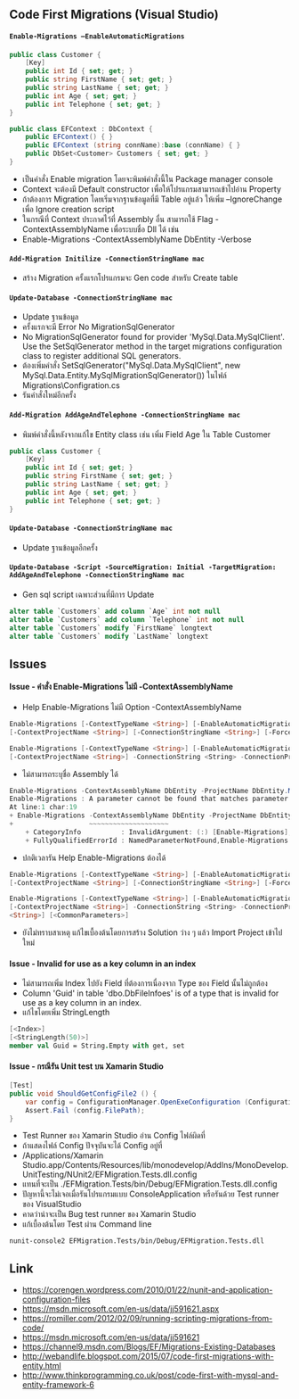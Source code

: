 ## Code First Migrations (Visual Studio)

#### `Enable-Migrations –EnableAutomaticMigrations`

```csharp
public class Customer {
    [Key]
    public int Id { set; get; }
    public string FirstName { set; get; }
    public string LastName { set; get; }
    public int Age { set; get; }
    public int Telephone { set; get; }
}

public class EFContext : DbContext {
    public EFContext() { }
    public EFContext (string connName):base (connName) { }
    public DbSet<Customer> Customers { set; get; }
}

```

- เป็นคำสั่ง Enable migration โดยจะพิมพ์คำสั่งนี้ใน Package manager console
- Context จะต้องมี Default constructor เพื่อให้โปรแกรมสามารถเข้าไปอ่าน Property
- ถ้าต้องการ Migration โดยเริ่มจากฐานข้อมูลที่มี Table อยู่แล้ว ให้เพิ่ม –IgnoreChange เพื่อ Ignore creation script
- ในกรณีที่ Context ประกาศไว้ที่ Assembly อื่น สามารถใช้ Flag -ContextAssemblyName เพื่อระบบชื่อ Dll ได้ เช่น
- Enable-Migrations -ContextAssemblyName DbEntity -Verbose

#### `Add-Migration Initilize -ConnectionStringName mac`

- สร้าง Migration ครั้งแรกโปรแกรมจะ Gen code สำหรับ Create table

#### `Update-Database -ConnectionStringName mac`

- Update ฐานข้อมูล
- ครั้งแรกจะมี Error No MigrationSqlGenerator
- No MigrationSqlGenerator found for provider 'MySql.Data.MySqlClient'. Use the SetSqlGenerator method in the target migrations configuration class to register additional SQL generators.
- ต้องเพิ่มคำสั่ง SetSqlGenerator("MySql.Data.MySqlClient", new MySql.Data.Entity.MySqlMigrationSqlGenerator()) ในไฟล์ Migrations\Configration.cs
- รันคำสั่งใหม่อีกครั้ง

#### `Add-Migration AddAgeAndTelephone -ConnectionStringName mac`

- พิมพ์คำสั่งนี้หลังจากแก้ไข Entity class เช่น เพิ่ม Field Age ใน Table Customer

```csharp
public class Customer {
    [Key]
    public int Id { set; get; }
    public string FirstName { set; get; }
    public string LastName { set; get; }
    public int Age { set; get; }
    public int Telephone { set; get; }
}
```

#### `Update-Database -ConnectionStringName mac`

- Update ฐานข้อมูลอีกครั้ง

#### `Update-Database -Script -SourceMigration: Initial -TargetMigration: AddAgeAndTelephone -ConnectionStringName mac`

- Gen sql script เฉพาะส่วนที่มีการ Update

```sql
alter table `Customers` add column `Age` int not null  
alter table `Customers` add column `Telephone` int not null  
alter table `Customers` modify `FirstName` longtext
alter table `Customers` modify `LastName` longtext
```

## Issues

#### Issue - คำสั่ง Enable-Migrations ไม่มี -ContextAssemblyName

- Help Enable-Migrations ไม่มี Option -ContextAssemblyName

```powershell
Enable-Migrations [-ContextTypeName <String>] [-EnableAutomaticMigrations] [-MigrationsDirectory <String>] [-ProjectName <String>] [-StartUpProjectName <String>]
[-ContextProjectName <String>] [-ConnectionStringName <String>] [-Force] [<CommonParameters>]

Enable-Migrations [-ContextTypeName <String>] [-EnableAutomaticMigrations] [-MigrationsDirectory <String>] [-ProjectName <String>] [-StartUpProjectName <String>]
[-ContextProjectName <String>] -ConnectionString <String> -ConnectionProviderName <String> [-Force] [<CommonParameters>]
```

- ไม่สามารถระบุชื่อ Assembly ได้

```powershell
Enable-Migrations -ContextAssemblyName DbEntity -ProjectName DbEntity.Migrations -Verbose
Enable-Migrations : A parameter cannot be found that matches parameter name 'ContextAssemblyName'.
At line:1 char:19
+ Enable-Migrations -ContextAssemblyName DbEntity -ProjectName DbEntity ...
+                   ~~~~~~~~~~~~~~~~~~~~
    + CategoryInfo          : InvalidArgument: (:) [Enable-Migrations], ParameterBindingException
    + FullyQualifiedErrorId : NamedParameterNotFound,Enable-Migrations
```

- ปกติเวลารัน Help Enable-Migrations ต้องได้

```powershell
Enable-Migrations [-ContextTypeName <String>] [-EnableAutomaticMigrations] [-MigrationsDirectory <String>] [-ProjectName <String>] [-StartUpProjectName <String>]
[-ContextProjectName <String>] [-ConnectionStringName <String>] [-Force] [-ContextAssemblyName <String>] [-AppDomainBaseDirectory <String>] [<CommonParameters>]

Enable-Migrations [-ContextTypeName <String>] [-EnableAutomaticMigrations] [-MigrationsDirectory <String>] [-ProjectName <String>] [-StartUpProjectName <String>]
[-ContextProjectName <String>] -ConnectionString <String> -ConnectionProviderName <String> [-Force] [-ContextAssemblyName <String>] [-AppDomainBaseDirectory
<String>] [<CommonParameters>]
```

- ยังไม่ทราบสาเหตุ แก้ไขเบื้องต้นโดยการสร้าง Solution ว่าง ๆ แล้ว Import Project เข้าไปใหม่

#### Issue - Invalid for use as a key column in an index

- ไม่สามารถเพิ่ม Index ไปยัง Field ที่ต้องการเนื่องจาก Type ของ Field นั้นไม่ถูกต้อง
- Column 'Guid' in table 'dbo.DbFileInfoes' is of a type that is invalid for use as a key column in an index.
- แก้ไขโดยเพิ่ม StringLength

```fsharp
[<Index>]
[<StringLength(50)>]
member val Guid = String.Empty with get, set
```

#### Issue - กรณีรัน Unit test บน Xamarin Studio

```csharp
[Test]
public void ShouldGetConfigFile2 () {
    var config = ConfigurationManager.OpenExeConfiguration (ConfigurationUserLevel.None);
    Assert.Fail (config.FilePath);
}
```

- Test Runner ของ Xamarin Studio อ่าน Config ไฟล์ผิดที่
- ถ้าแสดงไฟล์ Config ปัจจุบันจะได้ Config อยู่ที่
- /Applications/Xamarin Studio.app/Contents/Resources/lib/monodevelop/AddIns/MonoDevelop.UnitTesting/NUnit2/EFMigration.Tests.dll.config
- แทนที่จะเป็น ./EFMigration.Tests/bin/Debug/EFMigration.Tests.dll.config
- ปัญหานี้จะไม่เจอเมื่อรันโปรแกรมแบบ ConsoleApplication หรือรันด้วย Test runner ของ VisualStudio
- คาดว่าน่าจะเป็น Bug test runner ของ Xamarin Studio
- แก้เบื้องต้นโดย Test ผ่าน Command line

```
nunit-console2 EFMigration.Tests/bin/Debug/EFMigration.Tests.dll
```

## Link

- https://corengen.wordpress.com/2010/01/22/nunit-and-application-configuration-files
- https://msdn.microsoft.com/en-us/data/jj591621.aspx
- https://romiller.com/2012/02/09/running-scripting-migrations-from-code/
- https://msdn.microsoft.com/en-us/data/jj591621
- https://channel9.msdn.com/Blogs/EF/Migrations-Existing-Databases
- http://webandlife.blogspot.com/2015/07/code-first-migrations-with-entity.html
- http://www.thinkprogramming.co.uk/post/code-first-with-mysql-and-entity-framework-6